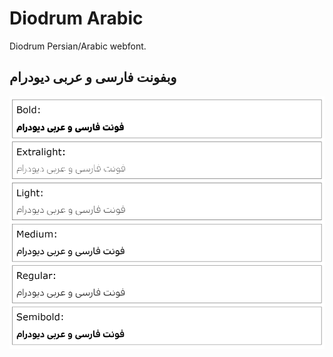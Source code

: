 
# Diodrum Arabic

Diodrum Persian/Arabic webfont.

## وبفونت فارسی و عربی دیودرام

![alt text](https://github.com/nima-shokri/diodrum-arabic/blob/master/img/demo.PNG?raw=true)
